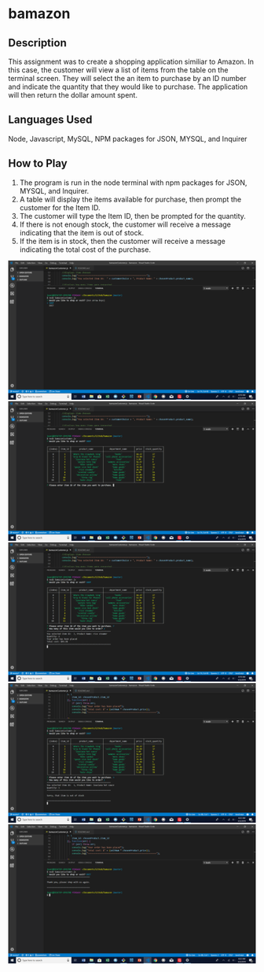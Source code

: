 # bamazon




## Description
This assignment was to create a shopping application similiar to Amazon.  In this case, the customer will view a list of items from the table on the terminal screen.  They will select the an item to purchase by an ID number and indicate the quantity that they would like to purchase.  The application will then return the dollar amount spent.


## Languages Used
Node, Javascript, MySQL, NPM packages for JSON, MYSQL, and Inquirer


## How to Play

1.  The program is run in the node terminal with npm packages for JSON, MYSQL, and Inquirer.
2.  A table will display the items available for purchase, then prompt the customer for the Item ID.
3.  The customer will type the Item ID, then be prompted for the quantity.
4.  If there is not enough stock, the customer will receive a message indicating that the item is out of stock.
5.  If the item is in stock, then the customer will receive a message indicating the total cost of the purchase.

![Screenshot_1](/images/Screenshot_1.png)
![Screenshot_2](/images/Screenshot_2.png)
![Screenshot_3](/images/Screenshot_3.png)
![Screenshot_4](/images/Screenshot_4.png)
![Screenshot_4](/images/Screenshot_5.png)